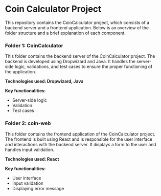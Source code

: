﻿# Coin Calculator Project
This repository contains the CoinCalculator project, which consists of a backend server and a frontend application. Below is an overview of the folder structure and a brief explanation of each component.

### Folder 1: CoinCalculator 
This folder contains the backend server of the CoinCalculator project. The backend is developed using Dropwizard and Java. It handles the server-side logic, validations, and test cases to ensure the proper functioning of the application.

**Technologies used: Dropwizard, Java**

**Key functionalities:**
- Server-side logic
- Validation
- Test cases

### Folder 2: coin-web
This folder contains the frontend application of the CoinCalculator project. The frontend is built using React and is responsible for the user interface and interactions with the backend server. It displays a form to the user and handles input validation.

**Technologies used: React**

**Key functionalities:**
- User interface
- Input validation
- Displaying error message 
